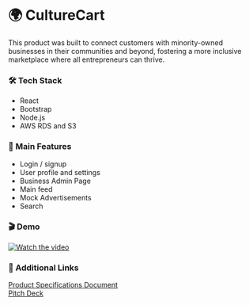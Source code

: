  
# 🌍 CultureCart 

This product was built to connect customers with minority-owned businesses in their communities and beyond, fostering a more inclusive marketplace where all entrepreneurs can thrive.

### 🛠️ Tech Stack 

* React
* Bootstrap
* Node.js
* AWS RDS and S3

### 🚀 Main Features 

* Login / signup
* User profile and settings
* Business Admin Page
* Main feed
* Mock Advertisements
* Search

### 🎬 Demo

[![Watch the video](https://i.ytimg.com/an_webp/kSQ5ea9SE4k/mqdefault_6s.webp?du=3000&sqp=CMnCvroG&rs=AOn4CLAUUeEpJFxQmm6B9ZB3ETO3naXT9A)](https://youtu.be/kSQ5ea9SE4k?si=JFzPcGF73bskNj8Q)


### 🔗 Additional Links 
<a href="https://docs.google.com/document/d/1-n7H-DN_r-_ESK-aM5_sPAaQ7jcznAK3Hjk6vZ2N2So/edit?usp=sharing" target="_blank">Product Specifications Document</a>\
<a href="https://docs.google.com/presentation/d/1iiuXll8ytSkV1uCb4VuFgeaL9G5AyYs80pBJsvVd2ag/edit?usp=sharing" target="_blank">Pitch Deck</a>
